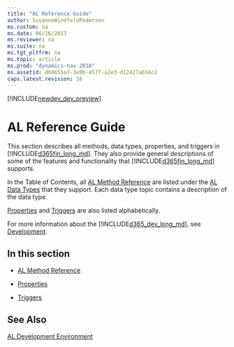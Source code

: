 ```yaml
---
title: "AL Reference Guide"
author: SusanneWindfeldPedersen
ms.custom: na
ms.date: 06/16/2017
ms.reviewer: na
ms.suite: na
ms.tgt_pltfrm: na
ms.topic: article
ms.prod: "dynamics-nav-2018"
ms.assetid: d60655a7-3e9b-4577-a2e3-d12427a656c2
caps.latest.revision: 16
---
```


[!INCLUDE[newdev_dev_preview](includes/newdev_dev_preview.md)]

# AL Reference Guide
This section describes all methods, data types, properties, and triggers in [!INCLUDE[d365fin_long_md](includes/d365fin_long_md.md)]. They also provide general descriptions of some of the features and functionality that [!INCLUDE[d365fin_long_md](includes/d365fin_long_md.md)] supports.  

 In the Table of Contents, all [AL Method Reference](methods/devenv-al-method-reference.md) are listed under the [AL Data Types](datatypes/devenv-al-data-types.md) that they support. Each data type topic contains a description of the data type.  

 [Properties](properties/devenv-properties.md) and [Triggers](triggers/devenv-triggers.md) are also listed alphabetically.  

 For more information about the [!INCLUDE[d365_dev_long_md](includes/d365_dev_long_md.md)], see [Development](devenv-dev-overview.md).  

## In this section  

-   [AL Method Reference](methods/devenv-al-method-reference.md)  

-   [Properties](properties/devenv-properties.md)  

-   [Triggers](triggers/devenv-triggers.md)  

## See Also  
 [AL Development Environment](devenv-reference-overview.md)
